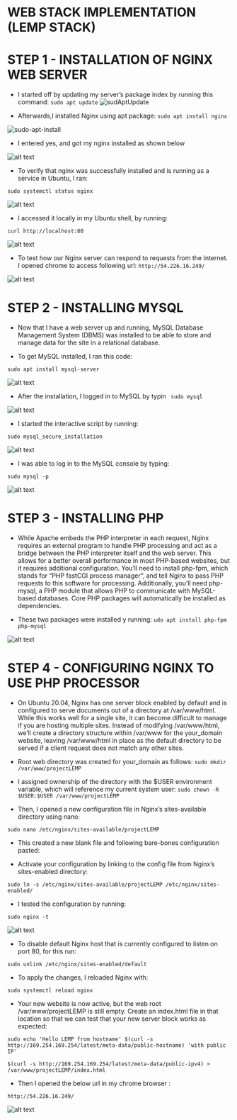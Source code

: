 # WEB STACK IMPLEMENTATION (LEMP STACK)

# STEP 1 - INSTALLATION OF NGINX WEB SERVER

- I started off by updating my server’s package index by running this command:
  `sudo apt update`
  ![sudAptUpdate](./images/sudo-apt-update.PNG)

- Afterwards,I installed Nginx using apt package:
  `sudo apt install nginx`

![sudo-apt-install](./images/nginx-install-yes.PNG)

- I entered yes, and got my nginx installed as shown below

![alt text](./images/nginx-install-final.PNG)

- To verify that nginx was successfully installed and is running as a service in Ubuntu, I ran:

`sudo systemctl status nginx`

![alt text](./images/verify-nginx-install.PNG)

- I accessed it locally in my Ubuntu shell, by running:

`curl http://localhost:80`

![alt text](./images/ubuntu-access.PNG)

- To test how our Nginx server can respond to requests from the Internet. I opened chrome to access following url:
  `http://54.226.16.249/`

![alt text](./images/Chrome-url-access.PNG)

# STEP 2 - INSTALLING MYSQL

- Now that I have a web server up and running, MySQL Database Management System (DBMS) was installed to be able to store and manage data for the site in a relational database.

- To get MySQL installed, I ran this code:

`sudo apt install mysql-server`

![alt text](../project-2/images/mysql-install.PNG)

- After the installation, I logged in to MySQL by typin
  ` sudo mysql`

![alt text](../project-2/images/mysql-logged-in.PNG)

- I started the interactive script by running:

`sudo mysql_secure_installation`

![alt text](../project-2/images/script-interaction.PNG)

- I was able to log in to the MySQL console by typing:

`sudo mysql -p`

![alt text](../project-2/images/final.PNG)

# STEP 3 - INSTALLING PHP

- While Apache embeds the PHP interpreter in each request, Nginx requires an external program to handle PHP processing and act as a bridge between the PHP interpreter itself and the web server. This allows for a better overall performance in most PHP-based websites, but it requires additional configuration. You’ll need to install php-fpm, which stands for “PHP fastCGI process manager”, and tell Nginx to pass PHP requests to this software for processing. Additionally, you’ll need php-mysql, a PHP module that allows PHP to communicate with MySQL-based databases. Core PHP packages will automatically be installed as dependencies.

- These two packages were installed y running:
  `udo apt install php-fpm php-mysql`

![alt text](../project-2/images/php-install.PNG)


# STEP 4 - CONFIGURING NGINX TO USE PHP PROCESSOR

- On Ubuntu 20.04, Nginx has one server block enabled by default and is configured to serve documents out of a directory at /var/www/html. While this works well for a single site, it can become difficult to manage if you are hosting multiple sites. Instead of modifying /var/www/html, we’ll create a directory structure within /var/www for the your_domain website, leaving /var/www/html in place as the default directory to be served if a client request does not match any other sites.

- Root web directory was created for your_domain as follows:
  `sudo mkdir /var/www/projectLEMP`

- I assigned ownership of the directory with the $USER environment variable, which will reference my current system user:
`sudo chown -R $USER:$USER /var/www/projectLEMP`

- Then, I opened a new configuration file in Nginx’s sites-available directory using nano:

`sudo nano /etc/nginx/sites-available/projectLEMP`

- This created a new blank file and following bare-bones configuration pasted:

- Activate your configuration by linking to the config file from Nginx’s sites-enabled directory:

 `sudo ln -s /etc/nginx/sites-available/projectLEMP /etc/nginx/sites-enabled/`

- I tested the configuration by running:

`sudo nginx -t`

      
![alt text](../project-2/images/error-free.PNG)



 - To disable default Nginx host that is currently configured to listen on port 80, for this run:


  `sudo unlink /etc/nginx/sites-enabled/default`

  - To apply the changes, I reloaded Nginx with:


  `sudo systemctl reload nginx`


   - Your new website is now active, but the web root /var/www/projectLEMP is still empty. Create an index.html file in that location so that we can test that your new server block works as expected:

 `sudo echo 'Hello LEMP from hostname' $(curl -s http://169.254.169.254/latest/meta-data/public-hostname) 'with public IP'`

  `$(curl -s http://169.254.169.254/latest/meta-data/public-ipv4) > /var/www/projectLEMP/index.html`

   - Then I opened the below url in my chrome browser :
  
  `http://54.226.16.249/`

      
  ![alt text](../project-2/images/active.PNG)


